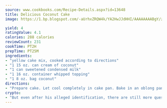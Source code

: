 ```yaml
---
source: www.cookbooks.com/Recipe-Details.aspx?id=13648
title: Delicious Coconut Cake
image: https://1.bp.blogspot.com/-aUrhxZRQW4k/YA2HwJJdHHI/AAAAAAAABgY/z2R8OXCxqDoBQtRn-q-fHG8g9_G4G1HBwCLcBGAsYHQ/s320/13.png

yield: 4
ratingValue: 4.1
calories: 288 calories
reviewCount: 231
cookTime: PT2H
prepTime: PT25M
ingredients:
- "yellow cake mix, cooked according to directions"
- "1 15 oz. can cream of coconut"
- "1 can sweetened condensed milk"
- "1 16 oz. container whipped topping"
- "1 8 oz. bag coconut"
directions:
- "Prepare cake. Let cool completely in cake pan. Bake in an oblong pan."
crypto:
- "But even after his alleged identification, there are still more questions than answers about the enigmatic creator of Bitcoin."
---
```

